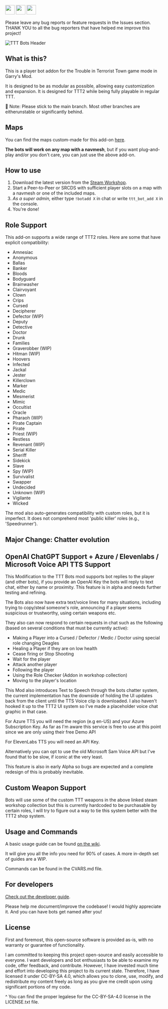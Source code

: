 <img src="https://forthebadge.com/images/badges/cc-by-sa.svg" height=30px> <img src="https://forthebadge.com/images/badges/works-on-my-machine.svg" height=30px> <img src="https://forthebadge.com/images/badges/built-with-love.svg" height=30px>

Please leave any bug reports or feature requests in the Issues section. THANK YOU to all the bug reporters that have helped me improve this project!

![TTT Bots Header](tttbots-banner2.png)

## What is this?

This is a player bot addon for the Trouble in Terrorist Town game mode in Garry's Mod.

It is designed to be as modular as possible, allowing easy customization and expansion. It is designed for TTT2 while being fully playable in regular TTT.

📝 Note: Please stick to the main branch. Most other branches are eitherunstable or significantly behind.

## Maps

You can find the maps custom-made for this add-on [here](https://www.github.com/thebigsleepjoe/TTT-Bots-2-Maps).

**The bots will work on any map with a navmesh**, but if you want plug-and-play and/or you don't care, you can just use the above add-on.

## How to use

1. Download the latest version from the [Steam Workshop](https://steamcommunity.com/sharedfiles/filedetails/?id=1256344426).
2. Start a Peer-to-Peer or SRCDS with sufficient player slots on a map with a navmesh or one of the included maps.
3. *As a super admin,* either type `!botadd X` in chat or write `ttt_bot_add X` in the console.
4. You're done!

## Role Support

This add-on supports a wide range of TTT2 roles. Here are some that have explicit compatibility:

* Amnesiac
* Anonymous
* Ballas
* Banker
* Bloods
* Bodyguard
* Brainwasher
* Clairvoyant
* Clown
* Crips
* Cursed
* Decipherer
* Defector (WIP)
* Deputy
* Detective
* Doctor
* Drunk
* Families
* Graverobber (WIP)
* Hitman (WIP)
* Hoovers
* Infected
* Jackal
* Jester
* Killerclown
* Marker
* Medic
* Mesmerist
* Mimic
* Occultist
* Oracle
* Pharaoh (WIP)
* Pirate Captain
* Pirate
* Priest (WIP)
* Restless
* Revenant (WIP)
* Serial Killer
* Sheriff
* Sidekick
* Slave
* Spy (WIP)
* Survivalist
* Swapper
* Undecided
* Unknown (WIP)
* Vigilante
* Wicked

The mod also auto-generates compatibility with custom roles, but it is imperfect. It does not comprehend most 'public killer' roles (e.g., 'Speedrunner').


## Major Change: Chatter evolution
## OpenAI ChatGPT Support + Azure / Elevenlabs / Microsoft Voice API TTS Support

This Modification to the TTT Bots mod supports bot replies to the player (and other bots), if you provide an OpenAI Key the bots will reply to text chat, either by name or proximity. This feature is in alpha and needs further testing and refining.

The Bots also now have extra text/voice lines for many situations, including trying to copy/steal someone's role, announcing if a player seems suspicious or trustworthy, using certain weapons etc.

They also can now respond to certain requests in chat such as the following (based on several conditions that must be currently active):

* Making a Player into a Cursed / Defector / Medic / Doctor using special role changing Deagles
* Healing a Player if they are on low health
* Cease firing or Stop Shooting
* Wait for the player
* Attack another player
* Following the player
* Using the Role Checker (Addon in workshop collection)
* Moving to the player's location

This Mod also introduces Text to Speech through the bots chatter system, the current implementation has the downside of holding the UI updates back from the client until the TTS Voice clip is downloaded. I also haven't hooked it up to the TTT2 UI system so I've made a placeholder voice chat graphic in that case.

For Azure TTS you will need the region (e.g en-US) and your Azure Subscription Key. As far as I'm aware this service is free to use at this point since we are only using their free Demo API

For ElevenLabs TTS you will need an API Key.

Alternatively you can opt to use the old Microsoft Sam Voice API but I've found that to be slow, if iconic at the very least.

This feature is also in early Alpha so bugs are expected and a complete redesign of this is probably inevitable.

## Custom Weapon Support

Bots will use some of the custom TTT weapons in the above linked steam workshop collection but this is currently hardcoded to be purchasable by certain roles, I will try to figure out a way to tie this system better with the TTT2 shop system.


## Usage and Commands

A basic usage guide can be found [on the wiki](https://github.com/thebigsleepjoe/TTT-Bots-2/wiki/Basic-Usage-Guide).

It will give you all the info you need for 90% of cases. A more in-depth set of guides are a WIP.

Commands can be found in the CVARS.md file.

## For developers

[Check out the developer guide](https://github.com/thebigsleepjoe/TTT-Bots-2/wiki/Developer-Guide).

Please help me document/improve the codebase! I would highly appreciate it. And you can have bots get named after you!

## License

First and foremost, this open-source software is provided as-is, with no warranty or guarantee of functionality.

I am committed to keeping this project open-source and easily accessible to everyone. I want developers and bot enthusiasts to be able to examine my code, offer feedback, and contribute. However, I have invested much time and effort into developing this project to its current state. Therefore, I have licensed it under CC-BY-SA 4.0, which allows you to clone, use, modify, and redistribute my content freely as long as you give me credit upon using significant portions of my code.

^ You can find the proper legalese for the CC-BY-SA-4.0 license in the LICENSE.txt file.
